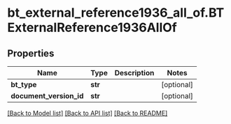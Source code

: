 # bt_external_reference1936_all_of.BTExternalReference1936AllOf

## Properties
Name | Type | Description | Notes
------------ | ------------- | ------------- | -------------
**bt_type** | **str** |  | [optional] 
**document_version_id** | **str** |  | [optional] 

[[Back to Model list]](../README.md#documentation-for-models) [[Back to API list]](../README.md#documentation-for-api-endpoints) [[Back to README]](../README.md)


